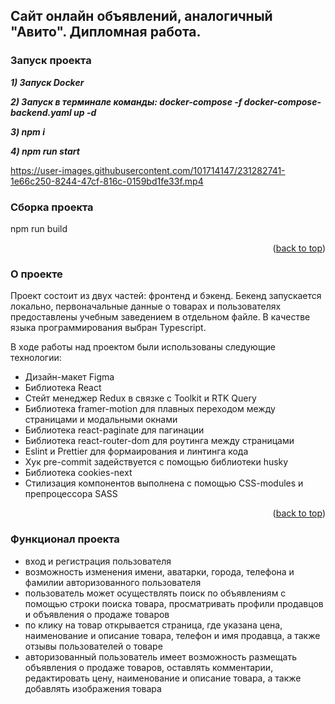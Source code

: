## Сайт онлайн объявлений, аналогичный "Авито". Дипломная работа.

### Запуск проекта

**_1) Запуск Docker_**

**_2) Запуск в терминале команды: docker-compose -f docker-compose-backend.yaml up -d_**

**_3) npm i_**

**_4) npm run start_**




https://user-images.githubusercontent.com/101714147/231282741-1e66c250-8244-47cf-816c-0159bd1fe33f.mp4




### Сборка проекта

npm run build

<p align="right">(<a href="#readme-top">back to top</a>)</p>

### О проекте

Проект состоит из двух частей: фронтенд и бэкенд. Бекенд запускается локально, первоначальные данные о товарах и пользователях предоставлены учебным заведением в отдельном файле. В качестве языка программирования выбран Typescript.

В ходе работы над проектом были использованы следующие технологии:

- Дизайн-макет Figma
- Библиотека React
- Стейт менеджер Redux в связке с Toolkit и RTK Query
- Библиотека framer-motion для плавных переходом между страницами и модальными окнами
- Библиотека react-paginate для пагинации
- Библиотека react-router-dom для роутинга между страницами
- Eslint и Prettier для формаирования и линтинга кода
- Хук pre-commit задействуется с помощью библиотеки husky
- Библиотека cookies-next
- Стилизация компонентов выполнена с помощью CSS-modules и препроцессора SASS

<p align="right">(<a href="#readme-top">back to top</a>)</p>

### Функционал проекта

- вход и регистрация пользователя
- возможность изменения имени, аватарки, города, телефона и фамилии авторизованного пользователя
- пользователь может осуществлять поиск по объявлениям с помощью строки поиска товара, просматривать профили продавцов и объявления о продаже товаров
- по клику на товар открывается страница, где указана цена, наименование и описание товара, телефон и имя продавца, а также отзывы пользователей о товаре
- авторизованный пользователь имеет возможность размещать объявления о продаже товаров, оставлять комментарии, редактировать цену, наименование и описание товара, а также добавлять изображения товара
